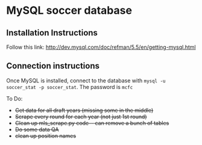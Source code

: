 # MySQL soccer database

## Installation Instructions
Follow this link: http://dev.mysql.com/doc/refman/5.5/en/getting-mysql.html

## Connection instructions
Once MySQL is installed, connect to the database with `mysql -u soccer_stat -p soccer_stat`. The password is `mcfc`

To Do:
- ~~Get data for all draft years (missing some in the middle)~~
- ~~Scrape every round for each year (not just 1st round)~~
- ~~Clean up mls_scrape.py code-- can remove a bunch of tables~~
- ~~Do some data QA~~
- ~~clean up position names~~